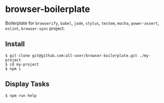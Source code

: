# browser-boilerplate

Boilerplate for `browserify`, `babel`, `jade`, `stylus`, `testem`, `mocha`, `power-assert`, `eslint`, `browser-sync` project.

## Install
```shell
$ git clone git@github.com:all-user/browser-boilerplate.git ./my-project
$ cd my-project
$ npm i
```

## Display Tasks
```shell
$ npm run help
```
